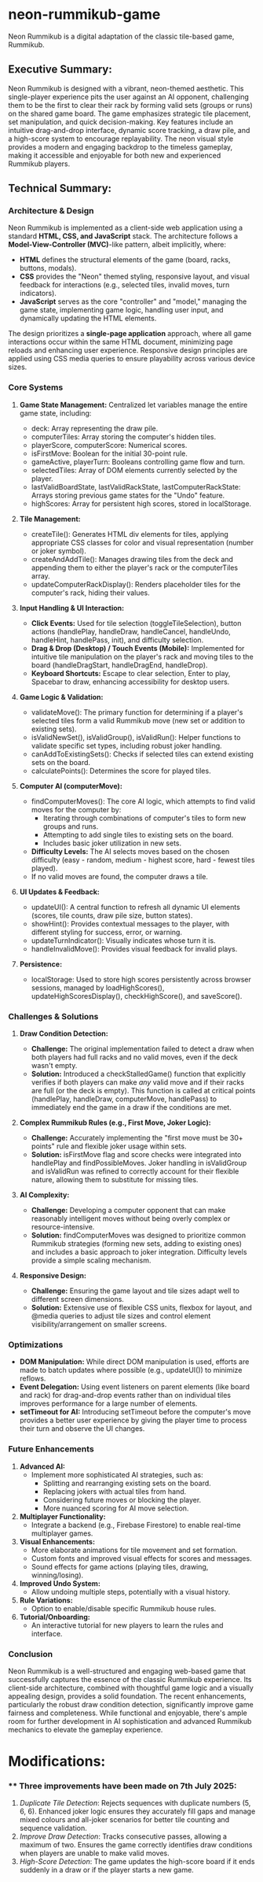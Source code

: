 # neon-rummikub-game
Neon Rummikub is a digital adaptation of the classic tile-based game, Rummikub.

## **Executive Summary:** 

Neon Rummikub is designed with a vibrant, neon-themed aesthetic. This single-player experience pits the user against an AI opponent, challenging them to be the first to clear their rack by forming valid sets (groups or runs) on the shared game board. The game emphasizes strategic tile placement, set manipulation, and quick decision-making. Key features include an intuitive drag-and-drop interface, dynamic score tracking, a draw pile, and a high-score system to encourage replayability. The neon visual style provides a modern and engaging backdrop to the timeless gameplay, making it accessible and enjoyable for both new and experienced Rummikub players.

## **Technical Summary:**

### **Architecture & Design**

Neon Rummikub is implemented as a client-side web application using a standard **HTML, CSS, and JavaScript** stack. The architecture follows a **Model-View-Controller (MVC)**\-like pattern, albeit implicitly, where:

* **HTML** defines the structural elements of the game (board, racks, buttons, modals).  
* **CSS** provides the "Neon" themed styling, responsive layout, and visual feedback for interactions (e.g., selected tiles, invalid moves, turn indicators).  
* **JavaScript** serves as the core "controller" and "model," managing the game state, implementing game logic, handling user input, and dynamically updating the HTML elements.

The design prioritizes a **single-page application** approach, where all game interactions occur within the same HTML document, minimizing page reloads and enhancing user experience. Responsive design principles are applied using CSS media queries to ensure playability across various device sizes.

### 

### **Core Systems**

1. **Game State Management:** Centralized let variables manage the entire game state, including:  
   * deck: Array representing the draw pile.  
   * computerTiles: Array storing the computer's hidden tiles.  
   * playerScore, computerScore: Numerical scores.  
   * isFirstMove: Boolean for the initial 30-point rule.  
   * gameActive, playerTurn: Booleans controlling game flow and turn.  
   * selectedTiles: Array of DOM elements currently selected by the player.  
   * lastValidBoardState, lastValidRackState, lastComputerRackState: Arrays storing previous game states for the "Undo" feature.  
   * highScores: Array for persistent high scores, stored in localStorage.

2. **Tile Management:**  
   * createTile(): Generates HTML div elements for tiles, applying appropriate CSS classes for color and visual representation (number or joker symbol).  
   * createAndAddTile(): Manages drawing tiles from the deck and appending them to either the player's rack or the computerTiles array.  
   * updateComputerRackDisplay(): Renders placeholder tiles for the computer's rack, hiding their values.

3. **Input Handling & UI Interaction:**  
   * **Click Events:** Used for tile selection (toggleTileSelection), button actions (handlePlay, handleDraw, handleCancel, handleUndo, handleHint, handlePass, init), and difficulty selection.  
   * **Drag & Drop (Desktop) / Touch Events (Mobile):** Implemented for intuitive tile manipulation on the player's rack and moving tiles to the board (handleDragStart, handleDragEnd, handleDrop).  
   * **Keyboard Shortcuts:** Escape to clear selection, Enter to play, Spacebar to draw, enhancing accessibility for desktop users.

4. **Game Logic & Validation:**  
   * validateMove(): The primary function for determining if a player's selected tiles form a valid Rummikub move (new set or addition to existing sets).  
   * isValidNewSet(), isValidGroup(), isValidRun(): Helper functions to validate specific set types, including robust joker handling.  
   * canAddToExistingSets(): Checks if selected tiles can extend existing sets on the board.  
   * calculatePoints(): Determines the score for played tiles.

5. **Computer AI (computerMove):**  
   * findComputerMoves(): The core AI logic, which attempts to find valid moves for the computer by:  
     * Iterating through combinations of computer's tiles to form new groups and runs.  
     * Attempting to add single tiles to existing sets on the board.  
     * Includes basic joker utilization in new sets.  
   * **Difficulty Levels:** The AI selects moves based on the chosen difficulty (easy \- random, medium \- highest score, hard \- fewest tiles played).  
   * If no valid moves are found, the computer draws a tile.

6. **UI Updates & Feedback:**  
   * updateUI(): A central function to refresh all dynamic UI elements (scores, tile counts, draw pile size, button states).  
   * showHint(): Provides contextual messages to the player, with different styling for success, error, or warning.  
   * updateTurnIndicator(): Visually indicates whose turn it is.  
   * handleInvalidMove(): Provides visual feedback for invalid plays.

7. **Persistence:**  
   * localStorage: Used to store high scores persistently across browser sessions, managed by loadHighScores(), updateHighScoresDisplay(), checkHighScore(), and saveScore().

### **Challenges & Solutions**

1. **Draw Condition Detection:**  
   * **Challenge:** The original implementation failed to detect a draw when both players had full racks and no valid moves, even if the deck wasn't empty.  
   * **Solution:** Introduced a checkStalledGame() function that explicitly verifies if both players can make *any* valid move and if their racks are full (or the deck is empty). This function is called at critical points (handlePlay, handleDraw, computerMove, handlePass) to immediately end the game in a draw if the conditions are met.

2. **Complex Rummikub Rules (e.g., First Move, Joker Logic):**  
   * **Challenge:** Accurately implementing the "first move must be 30+ points" rule and flexible joker usage within sets.  
   * **Solution:** isFirstMove flag and score checks were integrated into handlePlay and findPossibleMoves. Joker handling in isValidGroup and isValidRun was refined to correctly account for their flexible nature, allowing them to substitute for missing tiles.

3. **AI Complexity:**  
   * **Challenge:** Developing a computer opponent that can make reasonably intelligent moves without being overly complex or resource-intensive.  
   * **Solution:** findComputerMoves was designed to prioritize common Rummikub strategies (forming new sets, adding to existing ones) and includes a basic approach to joker integration. Difficulty levels provide a simple scaling mechanism.

4. **Responsive Design:**  
   * **Challenge:** Ensuring the game layout and tile sizes adapt well to different screen dimensions.  
   * **Solution:** Extensive use of flexible CSS units, flexbox for layout, and @media queries to adjust tile sizes and control element visibility/arrangement on smaller screens.

### **Optimizations**

* **DOM Manipulation:** While direct DOM manipulation is used, efforts are made to batch updates where possible (e.g., updateUI()) to minimize reflows.  
* **Event Delegation:** Using event listeners on parent elements (like board and rack) for drag-and-drop events rather than on individual tiles improves performance for a large number of elements.  
* **setTimeout for AI:** Introducing setTimeout before the computer's move provides a better user experience by giving the player time to process their turn and observe the UI changes.

### **Future Enhancements**

1. **Advanced AI:**  
   * Implement more sophisticated AI strategies, such as:  
     * Splitting and rearranging existing sets on the board.  
     * Replacing jokers with actual tiles from hand.  
     * Considering future moves or blocking the player.  
     * More nuanced scoring for AI move selection.  
2. **Multiplayer Functionality:**  
   * Integrate a backend (e.g., Firebase Firestore) to enable real-time multiplayer games.  
3. **Visual Enhancements:**  
   * More elaborate animations for tile movement and set formation.  
   * Custom fonts and improved visual effects for scores and messages.  
   * Sound effects for game actions (playing tiles, drawing, winning/losing).  
4. **Improved Undo System:**  
   * Allow undoing multiple steps, potentially with a visual history.  
5. **Rule Variations:**  
   * Option to enable/disable specific Rummikub house rules.  
6. **Tutorial/Onboarding:**  
   * An interactive tutorial for new players to learn the rules and interface.

### **Conclusion**

Neon Rummikub is a well-structured and engaging web-based game that successfully captures the essence of the classic Rummikub experience. Its client-side architecture, combined with thoughtful game logic and a visually appealing design, provides a solid foundation. The recent enhancements, particularly the robust draw condition detection, significantly improve game fairness and completeness. While functional and enjoyable, there's ample room for further development in AI sophistication and advanced Rummikub mechanics to elevate the gameplay experience.

# **Modifications:**

### ** Three improvements have been made on 7th July 2025:
1. *Duplicate Tile Detection*: Rejects sequences with duplicate numbers (5, 6, 6). Enhanced joker logic ensures they accurately fill gaps and manage mixed colours and all-joker scenarios for better tile counting and sequence validation.
2. *Improve Draw Detection*: Tracks consecutive passes, allowing a maximum of two. Ensures the game correctly identifies draw conditions when players are unable to make valid moves.
3. *High-Score Detection*: The game updates the high-score board if it ends suddenly in a draw or if the player starts a new game.
